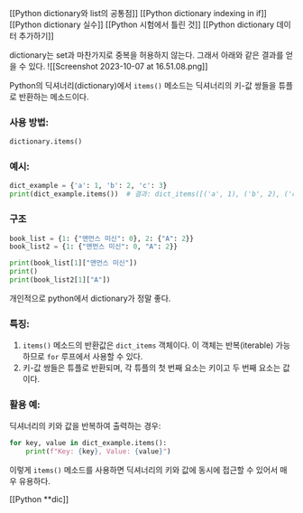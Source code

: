 [[Python dictionary와 list의 공통점]]
[[Python dictionary indexing in if]]
[[Python dictionary 실수]]
[[Python 시험에서 틀린 것]]
[[Python dictionary 데이터 추가하기]]


dictionary는 set과 마찬가지로 중복을 허용하지 않는다.
그래서 아래와 같은 결과를 얻을 수 있다.
![[Screenshot 2023-10-07 at 16.51.08.png]]

Python의 딕셔너리(dictionary)에서 `items()` 메소드는 딕셔너리의 키-값 쌍들을 튜플로 반환하는 메소드이다.

### 사용 방법:

```python
dictionary.items()
```

### 예시:

```python
dict_example = {'a': 1, 'b': 2, 'c': 3}
print(dict_example.items())  # 결과: dict_items([('a', 1), ('b', 2), ('c', 3)])
```

### 구조
```python
book_list = {1: {"맨먼스 미신": 0}, 2: {"A": 2}}
book_list2 = {1: {"맨먼스 미신": 0, "A": 2}}

print(book_list[1]["맨먼스 미신"])
print()
print(book_list2[1]["A"])
```
개인적으로 python에서 dictionary가 정말 좋다.

### 특징:

1. `items()` 메소드의 반환값은 `dict_items` 객체이다. 이 객체는 반복(iterable) 가능하므로 `for` 루프에서 사용할 수 있다.
2. 키-값 쌍들은 튜플로 반환되며, 각 튜플의 첫 번째 요소는 키이고 두 번째 요소는 값이다.

### 활용 예:

딕셔너리의 키와 값을 반복하여 출력하는 경우:

```python
for key, value in dict_example.items():
    print(f"Key: {key}, Value: {value}")
```

이렇게 `items()` 메소드를 사용하면 딕셔너리의 키와 값에 동시에 접근할 수 있어서 매우 유용하다.

[[Python **dic]]
